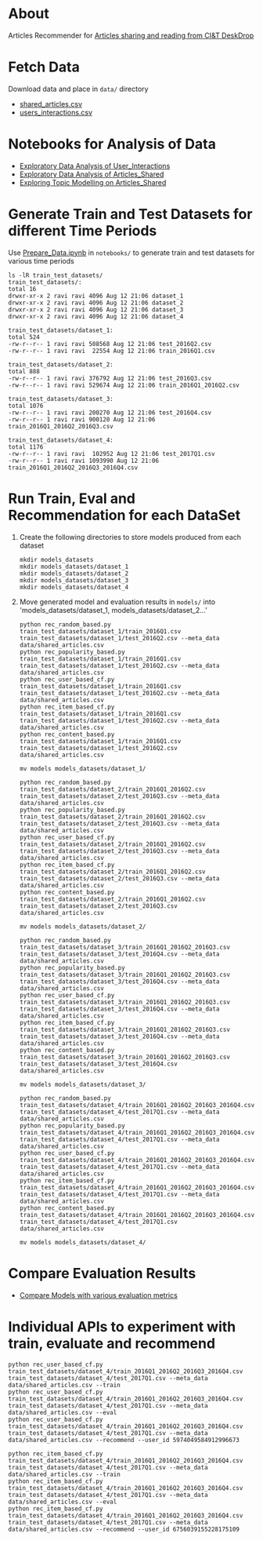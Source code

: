 # About

Articles Recommender for [Articles sharing and reading from CI&T DeskDrop](https://www.kaggle.com/gspmoreira/articles-sharing-reading-from-cit-deskdrop)

# Fetch Data

Download data and place in `data/` directory 
* [shared_articles.csv](https://www.kaggle.com/gspmoreira/articles-sharing-reading-from-cit-deskdrop/downloads/shared_articles.csv/5)
* [users_interactions.csv](https://www.kaggle.com/gspmoreira/articles-sharing-reading-from-cit-deskdrop/downloads/users_interactions.csv/5)

# Notebooks for Analysis of Data
* [Exploratory Data Analysis of User_Interactions](notebooks/EDA_User_Interactions.ipynb)
* [Exploratory Data Analysis of Articles_Shared](notebooks/EDA_Articles_Shared.ipynb)
* [Exploring Topic Modelling on Articles_Shared](notebooks/Topic_Modelling_on_Shared_Articles.ipynb)

# 

# Generate Train and Test Datasets for different Time Periods

Use [Prepare_Data.ipynb](notebooks/Prepare_Data.ipynb) in `notebooks/` to generate train and test datasets for various time periods

```
ls -lR train_test_datasets/
train_test_datasets/:
total 16
drwxr-xr-x 2 ravi ravi 4096 Aug 12 21:06 dataset_1
drwxr-xr-x 2 ravi ravi 4096 Aug 12 21:06 dataset_2
drwxr-xr-x 2 ravi ravi 4096 Aug 12 21:06 dataset_3
drwxr-xr-x 2 ravi ravi 4096 Aug 12 21:06 dataset_4

train_test_datasets/dataset_1:
total 524
-rw-r--r-- 1 ravi ravi 508568 Aug 12 21:06 test_2016Q2.csv
-rw-r--r-- 1 ravi ravi  22554 Aug 12 21:06 train_2016Q1.csv

train_test_datasets/dataset_2:
total 888
-rw-r--r-- 1 ravi ravi 376792 Aug 12 21:06 test_2016Q3.csv
-rw-r--r-- 1 ravi ravi 529674 Aug 12 21:06 train_2016Q1_2016Q2.csv

train_test_datasets/dataset_3:
total 1076
-rw-r--r-- 1 ravi ravi 200270 Aug 12 21:06 test_2016Q4.csv
-rw-r--r-- 1 ravi ravi 900120 Aug 12 21:06 train_2016Q1_2016Q2_2016Q3.csv

train_test_datasets/dataset_4:
total 1176
-rw-r--r-- 1 ravi ravi  102952 Aug 12 21:06 test_2017Q1.csv
-rw-r--r-- 1 ravi ravi 1093990 Aug 12 21:06 train_2016Q1_2016Q2_2016Q3_2016Q4.csv
```

# Run Train, Eval and Recommendation for each DataSet
1. Create the following directories to store models produced from each dataset
    ```
    mkdir models_datasets
    mkdir models_datasets/dataset_1
    mkdir models_datasets/dataset_2
    mkdir models_datasets/dataset_3
    mkdir models_datasets/dataset_4
    ```
2. Move generated model and evaluation results in `models/` into 'models_datasets/dataset_1, models_datasets/dataset_2...'
    ```
    python rec_random_based.py train_test_datasets/dataset_1/train_2016Q1.csv train_test_datasets/dataset_1/test_2016Q2.csv --meta_data data/shared_articles.csv
    python rec_popularity_based.py train_test_datasets/dataset_1/train_2016Q1.csv train_test_datasets/dataset_1/test_2016Q2.csv --meta_data data/shared_articles.csv
    python rec_user_based_cf.py train_test_datasets/dataset_1/train_2016Q1.csv train_test_datasets/dataset_1/test_2016Q2.csv --meta_data data/shared_articles.csv
    python rec_item_based_cf.py train_test_datasets/dataset_1/train_2016Q1.csv train_test_datasets/dataset_1/test_2016Q2.csv --meta_data data/shared_articles.csv
    python rec_content_based.py train_test_datasets/dataset_1/train_2016Q1.csv train_test_datasets/dataset_1/test_2016Q2.csv data/shared_articles.csv

    mv models models_datasets/dataset_1/

    python rec_random_based.py train_test_datasets/dataset_2/train_2016Q1_2016Q2.csv train_test_datasets/dataset_2/test_2016Q3.csv --meta_data data/shared_articles.csv
    python rec_popularity_based.py train_test_datasets/dataset_2/train_2016Q1_2016Q2.csv train_test_datasets/dataset_2/test_2016Q3.csv --meta_data data/shared_articles.csv
    python rec_user_based_cf.py train_test_datasets/dataset_2/train_2016Q1_2016Q2.csv train_test_datasets/dataset_2/test_2016Q3.csv --meta_data data/shared_articles.csv
    python rec_item_based_cf.py train_test_datasets/dataset_2/train_2016Q1_2016Q2.csv train_test_datasets/dataset_2/test_2016Q3.csv --meta_data data/shared_articles.csv
    python rec_content_based.py train_test_datasets/dataset_2/train_2016Q1_2016Q2.csv train_test_datasets/dataset_2/test_2016Q3.csv data/shared_articles.csv

    mv models models_datasets/dataset_2/

    python rec_random_based.py train_test_datasets/dataset_3/train_2016Q1_2016Q2_2016Q3.csv train_test_datasets/dataset_3/test_2016Q4.csv --meta_data data/shared_articles.csv
    python rec_popularity_based.py train_test_datasets/dataset_3/train_2016Q1_2016Q2_2016Q3.csv train_test_datasets/dataset_3/test_2016Q4.csv --meta_data data/shared_articles.csv
    python rec_user_based_cf.py train_test_datasets/dataset_3/train_2016Q1_2016Q2_2016Q3.csv train_test_datasets/dataset_3/test_2016Q4.csv --meta_data data/shared_articles.csv
    python rec_item_based_cf.py train_test_datasets/dataset_3/train_2016Q1_2016Q2_2016Q3.csv train_test_datasets/dataset_3/test_2016Q4.csv --meta_data data/shared_articles.csv
    python rec_content_based.py train_test_datasets/dataset_3/train_2016Q1_2016Q2_2016Q3.csv train_test_datasets/dataset_3/test_2016Q4.csv data/shared_articles.csv

    mv models models_datasets/dataset_3/

    python rec_random_based.py train_test_datasets/dataset_4/train_2016Q1_2016Q2_2016Q3_2016Q4.csv train_test_datasets/dataset_4/test_2017Q1.csv --meta_data data/shared_articles.csv
    python rec_popularity_based.py train_test_datasets/dataset_4/train_2016Q1_2016Q2_2016Q3_2016Q4.csv train_test_datasets/dataset_4/test_2017Q1.csv --meta_data data/shared_articles.csv
    python rec_user_based_cf.py train_test_datasets/dataset_4/train_2016Q1_2016Q2_2016Q3_2016Q4.csv train_test_datasets/dataset_4/test_2017Q1.csv --meta_data data/shared_articles.csv
    python rec_item_based_cf.py train_test_datasets/dataset_4/train_2016Q1_2016Q2_2016Q3_2016Q4.csv train_test_datasets/dataset_4/test_2017Q1.csv --meta_data data/shared_articles.csv
    python rec_content_based.py train_test_datasets/dataset_4/train_2016Q1_2016Q2_2016Q3_2016Q4.csv train_test_datasets/dataset_4/test_2017Q1.csv data/shared_articles.csv

    mv models models_datasets/dataset_4/
    ```

# Compare Evaluation Results
* [Compare Models with various evaluation metrics](notebooks/Analyse_Evaluation.ipynb)

# Individual APIs to experiment with train, evaluate and recommend

    python rec_user_based_cf.py train_test_datasets/dataset_4/train_2016Q1_2016Q2_2016Q3_2016Q4.csv train_test_datasets/dataset_4/test_2017Q1.csv --meta_data data/shared_articles.csv --train
    python rec_user_based_cf.py train_test_datasets/dataset_4/train_2016Q1_2016Q2_2016Q3_2016Q4.csv train_test_datasets/dataset_4/test_2017Q1.csv --meta_data data/shared_articles.csv --eval
    python rec_user_based_cf.py train_test_datasets/dataset_4/train_2016Q1_2016Q2_2016Q3_2016Q4.csv train_test_datasets/dataset_4/test_2017Q1.csv --meta_data data/shared_articles.csv --recommend --user_id 5974049584912996673

    python rec_item_based_cf.py train_test_datasets/dataset_4/train_2016Q1_2016Q2_2016Q3_2016Q4.csv train_test_datasets/dataset_4/test_2017Q1.csv --meta_data data/shared_articles.csv --train
    python rec_item_based_cf.py train_test_datasets/dataset_4/train_2016Q1_2016Q2_2016Q3_2016Q4.csv train_test_datasets/dataset_4/test_2017Q1.csv --meta_data data/shared_articles.csv --eval
    python rec_item_based_cf.py train_test_datasets/dataset_4/train_2016Q1_2016Q2_2016Q3_2016Q4.csv train_test_datasets/dataset_4/test_2017Q1.csv --meta_data data/shared_articles.csv --recommend --user_id 6756039155228175109
